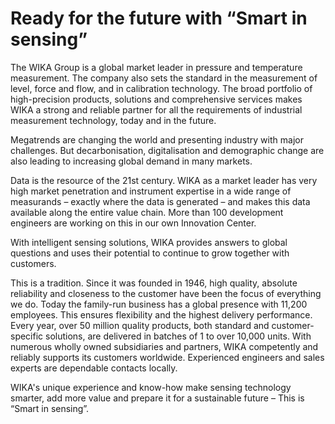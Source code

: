 # Ready for the future with “Smart in sensing”
The WIKA Group is a global market leader in pressure and temperature measurement. The company also sets the standard in the measurement of level, force and flow, and in calibration technology. The broad portfolio of high-precision products, solutions and comprehensive services makes WIKA a strong and reliable partner for all the requirements of industrial measurement technology, today and in the future.

Megatrends are changing the world and presenting industry with major challenges. But decarbonisation, digitalisation and demographic change are also leading to increasing global demand in many markets.

Data is the resource of the 21st century. WIKA as a market leader has very high market penetration and instrument expertise in a wide range of measurands – exactly where the data is generated – and makes this data available along the entire value chain. More than 100 development engineers are working on this in our own Innovation Center.

With intelligent sensing solutions, WIKA provides answers to global questions and uses their potential to continue to grow together with customers.

This is a tradition. Since it was founded in 1946, high quality, absolute reliability and closeness to the customer have been the focus of everything we do. Today the family-run business has a global presence with 11,200 employees. This ensures flexibility and the highest delivery performance. Every year, over 50 million quality products, both standard and customer-specific solutions, are delivered in batches of 1 to over 10,000 units. With numerous wholly owned subsidiaries and partners, WIKA competently and reliably supports its customers worldwide. Experienced engineers and sales experts are dependable contacts locally.

WIKA's unique experience and know-how make sensing technology smarter, add more value and prepare it for a sustainable future – This is “Smart in sensing”.

